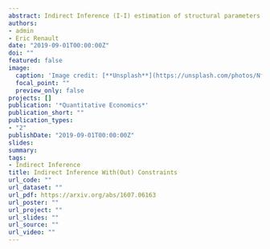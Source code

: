 ```yaml
---
abstract: Indirect Inference (I-I) estimation of structural parameters $\theta$ requires matching observed and simulated statistics, which are most often generated using an auxiliary model that depends on instrumental parameters $\beta$. The estimators of the instrumental parameters will encapsulate the statistical information used for inference about the structural parameters. As such, artificially constraining these parameters may restrict the ability of the auxiliary model to accurately replicate features in the structural data, which may lead to a range of issues, such as, a loss of identification. However, in certain situations the parameters $\beta$ naturally come with a set of $q$ restrictions. Examples include settings where $\beta$ must be estimated subject to $q$ possibly strict inequality constraints $g(\beta) > 0$, such as, when I-I is based on GARCH auxiliary models. In these settings we propose a novel I-I approach that uses appropriately modified unconstrained auxiliary statistics, which are simple to compute and always exists. We state the relevant asymptotic theory for this I-I approach without constraints and show that it can be reinterpreted as a standard implementation of I-I through a properly modified binding function. Several examples that have featured in the literature illustrate our approach. 
authors:
- admin
- Eric Renault
date: "2019-09-01T00:00:00Z"
doi: ""
featured: false
image:
  caption: 'Image credit: [**Unsplash**](https://unsplash.com/photos/NfO6E5iQPAU)'
  focal_point: ""
  preview_only: false
projects: []
publication: '*Quantitative Economics*'
publication_short: ""
publication_types:
- "2"
publishDate: "2019-09-01T00:00:00Z"
slides:
summary:
tags:
- Indirect Inference
title: Indirect Inference With(Out) Constraints
url_code: ""
url_dataset: ""
url_pdf: https://arxiv.org/abs/1607.06163
url_poster: "" 
url_project: ""
url_slides: ""
url_source: ""
url_video: ""
---
```

